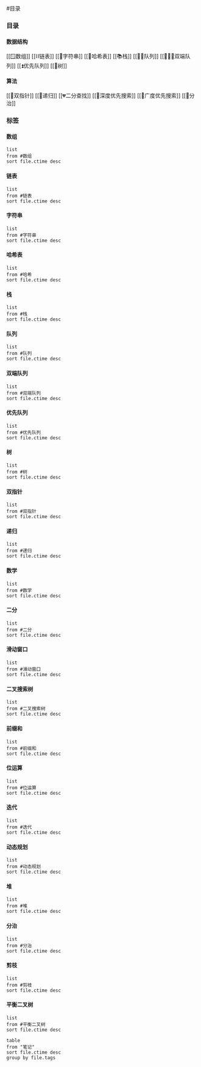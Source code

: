 #目录 

### 目录
#### 数据结构
[[🪟数组]]
[[⛓️链表]]
[[🍡字符串]]
[[🔗哈希表]]
[[📚栈]]
[[🚶‍♂️队列]]
[[🧑‍🤝‍🧑双端队列]]
[[⏫优先队列]]
[[🌲树]]

#### 算法
[[🫵双指针]]
[[🔁递归]]
[[💔二分查找]]
[[🤿深度优先搜索]]
[[🔆广度优先搜索]]
[[🙌分治]]

### 标签
#### 数组
```dataview
list
from #数组
sort file.ctime desc
```
#### 链表
```dataview
list
from #链表
sort file.ctime desc
```
#### 字符串
```dataview
list
from #字符串
sort file.ctime desc
```
#### 哈希表
```dataview
list
from #哈希
sort file.ctime desc
```
#### 栈
```dataview
list
from #栈
sort file.ctime desc
```
#### 队列
```dataview
list
from #队列
sort file.ctime desc
```
#### 双端队列
```dataview
list
from #双端队列
sort file.ctime desc
```
#### 优先队列
```dataview
list
from #优先队列
sort file.ctime desc
```
#### 树
```dataview
list
from #树
sort file.ctime desc
```
#### 双指针
```dataview
list
from #双指针
sort file.ctime desc
```
#### 递归
```dataview
list
from #递归
sort file.ctime desc
```
#### 数学
```dataview
list
from #数学
sort file.ctime desc
```
#### 二分
```dataview
list
from #二分
sort file.ctime desc
```
#### 滑动窗口
```dataview
list
from #滑动窗口
sort file.ctime desc
```
#### 二叉搜索树
```dataview
list
from #二叉搜索树 
sort file.ctime desc
```
#### 前缀和
```dataview
list
from #前缀和 
sort file.ctime desc
```
#### 位运算
```dataview
list
from #位运算
sort file.ctime desc
```
#### 迭代
```dataview
list
from #迭代
sort file.ctime desc
```
#### 动态规划
```dataview
list
from #动态规划
sort file.ctime desc
```
#### 堆
```dataview
list
from #堆
sort file.ctime desc
```
#### 分治
```dataview
list
from #分治
sort file.ctime desc
```
#### 剪枝
```dataview
list
from #剪枝
sort file.ctime desc
```
#### 平衡二叉树
```dataview
list
from #平衡二叉树
sort file.ctime desc
```

```dataview
table
from "笔记"
sort file.ctime desc
group by file.tags
```